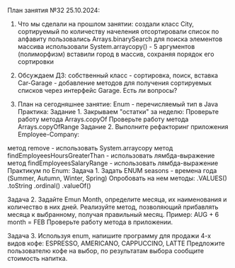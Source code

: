 План занятия №32 25.10.2024:
1. Что мы сделали на прошлом занятии:
   создали класс City, сортируемый по количеству начеления
   отсортировали список по алфавиту
   пользовались Arrays.binarySearch для поиска элементов массива
   использовали System.arraycopy() - 5 аргументов (полиморфизм)
   вставили город в массив, сохраняя порядок его сортировки
2. Обсуждаем ДЗ:
   собственный класс - сортировка, поиск, вставка
   Car-Garage - добавление методов для получения сортируемых списков через интерфейс Garage.
   Есть ли вопросы?

3. План на сегодняшнее занятие:
   Enum - перечисляемый тип в Java
   Практика: Задание 1. Закрываем "остатки" за неделю:
   Проверьте работу метода Arrays.copyOf
   Проверьте работу метода Arrays.copyOfRange
   Задание 2. Выполните рефакторинг приложения Employee-Company:

метод remove - использовать System.arraycopy
метод findEmployeesHoursGreaterThan - использовать лямбда-выражение
метод findEmployeesSalaryRange - использовать лямбда-выражение
Практикум по Enum:
Задача 1. Задать ENUM seasons - времена года (Summer, Autumn, Winter, Spring) Опробовать на нем методы: .VALUES() .toString .ordinal() .valueOf()

Задача 2. Задайте Emun Month, определите месяца, их наименования и количество в них дней. Реализуйте метод, позволяющий прибавлять месяца к выбранному, получая правильный месяц. Пример: AUG + 6 month = FEB Проверьте работу метода в приложении.

Задача 3. Используя enum, напишите программу для продажи 4-х видов кофе: ESPRESSO, AMERICANO, CAPPUCCINO, LATTE Предложите пользователю кофе на выбор, по результатам выбора сообщите стоимость напитка.